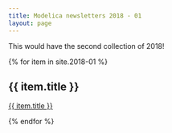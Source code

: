 ```yaml
---
title: Modelica newsletters 2018 - 01
layout: page
---
```


This would have the second collection of 2018!

{% for item in site.2018-01 %}
  <h2>{{ item.title }}</h2>
  <p><a href="{{ item.url }}">{{ item.title }}</a></p>
{% endfor %}





